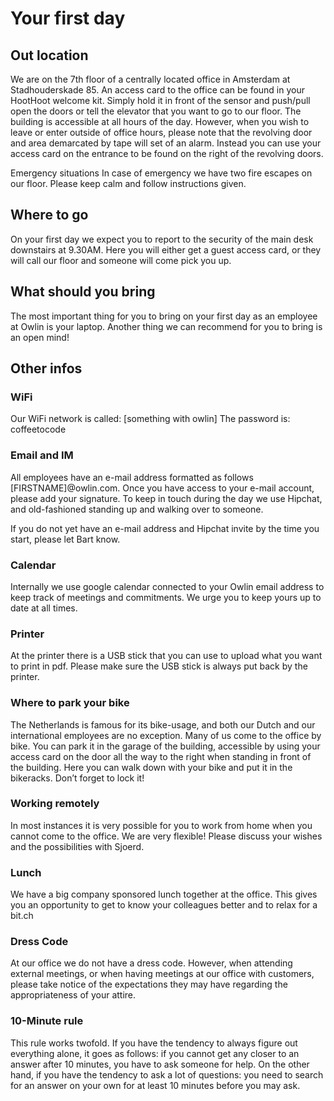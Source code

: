 # Your first day

## Out location
We are on the 7th floor of a centrally located office in Amsterdam at Stadhouderskade 85. An access card to the office can be found in your HootHoot welcome kit. Simply hold it in front of the sensor and push/pull open the doors or tell the elevator that you want to go to our floor. The building is accessible at all hours of the day. However, when you wish to leave or enter outside of office hours, please note that the revolving door and area demarcated by tape will set of an alarm. Instead you can use your access card on the entrance to be found on the right of the revolving doors.

Emergency situations
In case of emergency we have two fire escapes on our floor. Please keep calm and follow instructions given.

## Where to go
On your first day we expect you to report to the security of the main desk downstairs at 9.30AM. Here you will either get a guest access card, or they will call our floor and someone will come pick you up.

## What should you bring
The most important thing for you to bring on your first day as an employee at Owlin is your laptop. Another thing we can recommend for you to bring is an open mind!

## Other infos

### WiFi
Our WiFi network is called: [something with owlin]
The password is: coffeetocode

### Email and IM
All employees have an e-mail address formatted as follows [FIRSTNAME]@owlin.com. Once you have access to your e-mail account, please add your signature. To keep in touch during the day we use Hipchat, and old-fashioned standing up and walking over to someone.

If you do not yet have an e-mail address and Hipchat invite by the time you start, please let Bart know.

### Calendar
Internally we use google calendar connected to your Owlin email address to keep track of meetings and commitments. We urge you to keep yours up to date at all times.

### Printer
At the printer there is a USB stick that you can use to upload what you want to print in pdf. Please make sure the USB stick is always put back by the printer.

### Where to park your bike
The Netherlands is famous for its bike-usage, and both our Dutch and our international employees are no exception. Many of us come to the office by bike. You can park it in the garage of the building, accessible by using your access card on the door all the way to the right when standing in front of the building. Here you can walk down with your bike and put it in the bikeracks. Don’t forget to lock it!

### Working remotely
In most instances it is very possible for you to work from home when you cannot come to the office. We are very flexible! Please discuss your wishes and the possibilities with Sjoerd.

### Lunch
We have a big company sponsored lunch together at the office. This gives you an opportunity to get to know your colleagues better and to relax for a bit.ch

### Dress Code
At our office we do not have a dress code. However, when attending external meetings, or when having meetings at our office with customers, please take notice of the expectations they may have regarding the appropriateness of your attire.

### 10-Minute rule
This rule works twofold. If you have the tendency to always figure out everything alone, it goes as follows: if you cannot get any closer to an answer after 10 minutes, you have to ask someone for help. On the other hand, if you have the tendency to ask a lot of questions: you need to search for an answer on your own for at least 10 minutes before you may ask.
